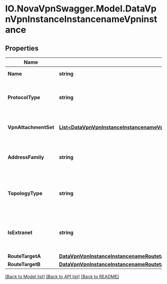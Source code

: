 # IO.NovaVpnSwagger.Model.DataVpnVpnInstanceInstancenameVpninstance
## Properties

Name | Type | Description | Notes
------------ | ------------- | ------------- | -------------
**Name** | **string** | VPN service name (leaf) | [optional] 
**ProtocolType** | **string** | The Protocol Type of the VPN (e.g. IP) (leaf) | [optional] [default to ProtocolTypeEnum.IP]
**VpnAttachmentSet** | [**List&lt;DataVpnVpnInstanceInstancenameVpnattachmentsetVpnattachmentsetnameVpnvpnattachmentset&gt;**](DataVpnVpnInstanceInstancenameVpnattachmentsetVpnattachmentsetnameVpnvpnattachmentset.md) | VRF membership of the VPN (list) | [optional] 
**AddressFamily** | **string** | The address-family of the IP VPN (e.g. IPv4) (leaf) | [optional] [default to AddressFamilyEnum.IPv4]
**TopologyType** | **string** | The Topology Type of the IP VPN (e.g. any-to-any) (leaf) | [optional] [default to TopologyTypeEnum.AnyToAny]
**IsExtranet** | **string** | Determines whether the VPN supports Extranet (leaf) | [optional] 
**RouteTargetA** | [**DataVpnVpnInstanceInstancenameRoutetargetAVpnroutetargetA**](DataVpnVpnInstanceInstancenameRoutetargetAVpnroutetargetA.md) |  | [optional] 
**RouteTargetB** | [**DataVpnVpnInstanceInstancenameRoutetargetBVpnroutetargetB**](DataVpnVpnInstanceInstancenameRoutetargetBVpnroutetargetB.md) |  | [optional] 

[[Back to Model list]](../README.md#documentation-for-models) [[Back to API list]](../README.md#documentation-for-api-endpoints) [[Back to README]](../README.md)

